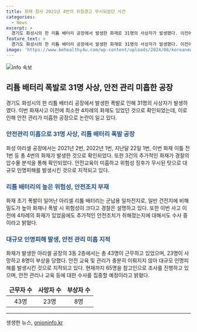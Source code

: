 ```yaml
---
title: 화재 참사 2021년 4번의 위험경고 무시되었던 사건
categories:
  - News
excerpt: >
  경기도 화성시의 한 리튬 배터리 공장에서 발생한 화재로 31명의 사상자가 발생했다. 이전에도 최소한 4차례의 화재가 있었으며, 이번 화재 이틀 전에도 화재가 발생했다. 경찰은 이전 화재들을 포함해 총 4차례의 화재를 확인했으며, 안전교육 부족과 압수물 분석을 통해 위험성이 계속됐음을 밝혔다. 이에 대한 추가 조사가 이루어지고 있으며, 사고 당시 공장에 근무하고 있던 43명 중 23명이 사망하고 8명이 다쳤다.경찰은 화재 원인과 안전 교육, 관리 등에 대한 조사를 집중하고 있다.
feature_text: >
  경기도 화성시의 한 리튬 배터리 공장에서 발생한 화재로 31명의 사상자가 발생했다. 이전에도 최소한 4차례의 화재가 있었으며, 이번 화재 이틀 전에도 화재가 발생했다. 경찰은 이전 화재들을 포함해 총 4차례의 화재를 확인했으며, 안전교육 부족과 압수물 분석을 통해 위험성이 계속됐음을 밝혔다. 이에 대한 추가 조사가 이루어지고 있으며, 사고 당시 공장에 근무하고 있던 43명 중 23명이 사망하고 8명이 다쳤다.경찰은 화재 원인과 안전 교육, 관리 등에 대한 조사를 집중하고 있다.
image: 'https://www.behealthy4u.com/wp-content/uploads/2024/06/koreanews.jpg'
---
```


<p><img src="https://www.behealthy4u.com/wp-content/uploads/2024/06/koreanews.jpg" alt="info 속보" /></p>

<h2 data-ke-size="size26">리튬 배터리 폭발로 31명 사상, 안전 관리 미흡한 공장</h2>

<p data-ke-size="size16">경기도 화성시의 한 리튬 배터리 공장에서 발생한 폭발로 인해 31명의 사상자가 발생하였다. 이번 화재사고 이전에 최소한 4차례의 화재도 있었던 것으로 확인되었는데, 이로 인해 안전 관리가 미흡한 공장으로 논란이 일고 있다.</p>

<h3><b><span style="color: #1a5490;">안전관리 미흡으로 31명 사상, 리튬 배터리 폭발 공장</span></b></h3>

<p data-ke-size="size16">화성 아리셀 공장에서는 2021년 2번, 2022년 1번, 지난달 22일 1번, 이번 화재 이틀 전 1번 등 총 4번의 화재가 발생한 것으로 확인되었다. 또한 3건의 추가적인 화재가 경찰의 압수물 분석을 통해 확인되었다. 안전교육이 미흡하고 위험성 징후가 무시된 탓으로 대규모 인명피해를 발생시킨 것으로 지적되고 있다.</p>

<h3><b><span style="color: #1a5490;">리튬 배터리의 높은 위험성, 안전조치 부재</span></b></h3>

<p data-ke-size="size16">화재 초기 폭발이 일어난 아리셀 리튬 배터리는 군납용 일차전지로, 일반 건전지에 비해 밀도가 높아 화재나 폭발 시 위험성이 크다고 경찰은 설명하고 있다. 또한 이번 사고 이전에 4차례의 화재가 있었음에도 추가적인 안전조치가 취해졌는지에 대해서도 수사 중이라고 밝혔다.</p>

<h3><b><span style="color: #1a5490;">대규모 인명피해 발생, 안전 관리 미흡 지적</span></b></h3>

<p data-ke-size="size16">화재가 발생한 아리셀 공장의 3동 2층에서는 총 43명이 근무하고 있었으며, 23명이 사망하고 8명이 부상을 당했다. 안전 교육 및 관리가 충분히 이뤄지지 않아 대규모 인명피해를 발생시킨 것으로 지적되고 있다. 현재까지 65명을 참고인으로 조사를 진행하고 있으며, 안전 관리나 교육 등에 대한 수사를 집중할 예정이라고 밝혔다.</p>

<table>
    <thead>
        <tr>
            <td style="text-align: center; height: 17px;"><b>근무자 수</b></td>
            <td style="text-align: center; height: 17px;"><b>사망자 수</b></td>
            <td style="text-align: center; height: 17px;"><b>부상자 수</b></td>
        </tr>
    </thead>
    <tbody>
        <tr>
            <td style="text-align: center; height: 17px;">43명</td>
            <td style="text-align: center; height: 17px;">23명</td>
            <td style="text-align: center; height: 17px;">8명</td>
        </tr>
    </tbody>
</table>

<hr>

<p data-ke-size="size16"></p>
생생한 뉴스, <a href="https://onioninfo.kr" rel="dofollow">onioninfo.kr</a>


